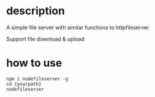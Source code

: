 # description
A simple file server with similar functions to httpfileserver

Support file download & upload


# how to use
```
npm i nodefileserver -g
cd {yourpath}
nodefileserver
```
